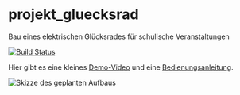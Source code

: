# projekt_gluecksrad
Bau eines elektrischen Glücksrades für schulische Veranstaltungen

[![Build Status](https://travis-ci.org/RoboAG/projekt_gluecksrad.svg?branch=master)](https://travis-ci.org/RoboAG/projekt_gluecksrad)

Hier gibt es eine kleines [Demo-Video](https://www.youtube.com/watch?v=hORIZUaodIo&list=PL4P27g8g4QtTZY6d-4PRqTHP1PGKIp_SS) und eine [Bedienungsanleitung](Software/Fruehlingsmarkt_2018/README.md).

![Skizze des geplanten Aufbaus](Bilder/Skizze/2018_03_07_gluecksrad_mit_standbein.png)

